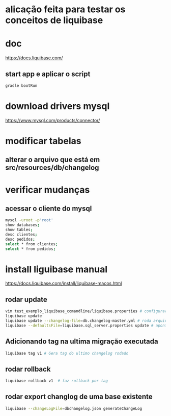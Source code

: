 # alicação feita para testar os conceitos de liquibase
# doc
https://docs.liquibase.com/

## start app e aplicar o script
```bash
gradle bootRun
```

# download drivers mysql
https://www.mysql.com/products/connector/

# modificar tabelas
## alterar o arquivo que está em src/resources/db/changelog

# verificar mudanças 
## acessar o cliente do mysql
```bash
mysql -uroot -p'root'
show databases;
show tables;
desc clientes;
desc pedidos;
select * from clientes;
select * from pedidos;
```

# install liguibase manual
https://docs.liquibase.com/install/liquibase-macos.html

## rodar update
```bash
vim test_exemplo_liquibase_comandline/liquibase.properties # configurar o arquivo
liquibase update
liquibase update --changelog-file=db.changelog-master.yml # roda arquivo isolado
liquibase --defaultsFile=liquibase.sql_server.properties update # aponta para o arquivo de config customizado
```
## Adicionando tag na ultima migração executada
```bash
liquibase tag v1 # Gera tag do ultimo changelog rodado
```

## rodar rollback
```bash     
liquibase rollback v1  # faz rollback por tag
```

## rodar export changlog de uma base existente
```bash
liquibase --changeLogFile=dbchangelog.json generateChangeLog
```
